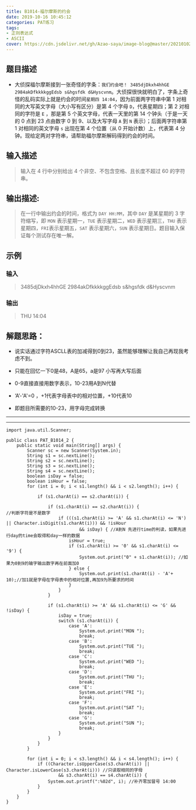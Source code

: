 ```yaml
---
title: B1014-福尔摩斯的约会
date: 2019-10-16 10:45:12 
categories: PAT练习
tags:
- 正则表达式
- ASCII
cover: https://cdn.jsdelivr.net/gh/Azao-saya/image-blog@master/20210102/QQ图片20200131234133.3wh4kqrq5s20.jpg
---
```


## 题目描述 <!--more-->

-   大侦探福尔摩斯接到一张奇怪的字条：`我们约会吧！ 3485djDkxh4hhGE 2984akDfkkkkggEdsb s&hgsfdk d&Hyscvnm`。大侦探很快就明白了，字条上奇怪的乱码实际上就是约会的时间`星期四 14:04`，因为前面两字符串中第 1 对相同的大写英文字母（大小写有区分）是第 4 个字母 `D`，代表星期四；第 2 对相同的字符是 `E` ，那是第 5 个英文字母，代表一天里的第 14 个钟头（于是一天的 0 点到 23 点由数字 0 到 9、以及大写字母 `A` 到 `N` 表示）；后面两字符串第 1 对相同的英文字母 `s` 出现在第 4 个位置（从 0 开始计数）上，代表第 4 分钟。现给定两对字符串，请帮助福尔摩斯解码得到约会的时间。 

## 输入描述

>    输入在 4 行中分别给出 4 个非空、不包含空格、且长度不超过 60 的字符串。 

## 输出描述:

>    在一行中输出约会的时间，格式为 `DAY HH:MM`，其中 `DAY` 是某星期的 3 字符缩写，即 `MON` 表示星期一，`TUE` 表示星期二，`WED` 表示星期三，`THU` 表示星期四，`FRI`表示星期五，`SAT` 表示星期六，`SUN` 表示星期日。题目输入保证每个测试存在唯一解。 

## 示例

### 输入

> 3485djDkxh4hhGE 
> 2984akDfkkkkggEdsb 
> s&hgsfdk 
> d&Hyscvnm

### 输出

> THU 14:04



## 解题思路：

- 说实话通过字符ASCLL表的加减得到0到23，虽然能够理解让我自己再现我考虑不到。

- 只能在回忆一下0是48，A是65，a是97 小写再大写后面

- 0-9直接直接用数字表示，10-23用A到N代替

- ‘A’-'A'=0 ，+1代表字母表中的相对位置，+10代表10

- 即题目所需要的10-23，用字母完成转换

  

------

------

```
import java.util.Scanner;

public class PAT_B1014_2 {
    public static void main(String[] args) {
        Scanner sc = new Scanner(System.in);
        String s1 = sc.nextLine();
        String s2 = sc.nextLine();
        String s3 = sc.nextLine();
        String s4 = sc.nextLine();
        boolean isDay = false;
        boolean isHour = false;
        for (int i = 0; i < s1.length() && i < s2.length(); i++) {

            if (s1.charAt(i) == s2.charAt(i)) {

                if (s1.charAt(i) == s2.charAt(i)) {                      //判断字符是不是数字
                    if (((s1.charAt(i) >= 'A' && s1.charAt(i) <= 'N') || Character.isDigit(s1.charAt(i))) && !isHour
                            && isDay) { //A到N 先进行time的判读，如果先进行day的time会取得和day一样的数据
                        isHour = true;
                        if (s1.charAt(i) >= '0' && s1.charAt(i) <= '9') {
                            System.out.print("0" + s1.charAt(i)); //如果为0到9的输字输出数字再在前面加0
                        } else {
                            System.out.print(s1.charAt(i) - 'A'+ 10);//加1就是字母在字母表中的相对位置,再加9为所要求的时间
                        }
                    }
                }

                if (s1.charAt(i) >= 'A' && s1.charAt(i) <= 'G' && !isDay) {
                    isDay = true;
                    switch (s1.charAt(i)) {
                        case 'A':
                            System.out.print("MON ");
                            break;
                        case 'B':
                            System.out.print("TUE ");
                            break;
                        case 'C':
                            System.out.print("WED ");
                            break;
                        case 'D':
                            System.out.print("THU ");
                            break;
                        case 'E':
                            System.out.print("FRI ");
                            break;
                        case 'F':
                            System.out.print("SAT ");
                            break;
                        case 'G':
                            System.out.print("SUN ");
                            break;
                    }
                }
            }
        }

        for (int i = 0; i < s3.length() && i < s4.length(); i++) {
            if ((Character.isUpperCase(s3.charAt(i)) || Character.isLowerCase(s3.charAt(i))) //只读取相同的字母
                    && s3.charAt(i) == s4.charAt(i)) {
                System.out.printf(":%02d", i); //补齐零加冒号 14:00
            }
        }
    }
}
```

